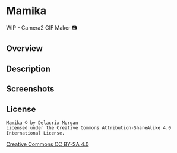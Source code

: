 # Mamika
WIP - Camera2 GIF Maker 📷

## Overview

## Description

## Screenshots

## License
```
Mamika © by Delacrix Morgan
Licensed under the Creative Commons Attribution-ShareAlike 4.0 International License.
```
[Creative Commons CC BY-SA 4.0](https://creativecommons.org/licenses/by-sa/4.0/legalcode)

